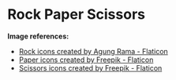 # Rock Paper Scissors

**Image references:**
- <a href="https://www.flaticon.com/free-icons/rock" title="rock icons">Rock icons created by Agung Rama - Flaticon</a> 
- <a href="https://www.flaticon.com/free-icons/paper" title="paper icons">Paper icons created by Freepik - Flaticon</a>
- <a href="https://www.flaticon.com/free-icons/scissors" title="scissors icons">Scissors icons created by Freepik - Flaticon</a>